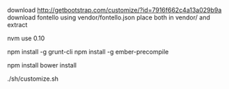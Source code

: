 
download http://getbootstrap.com/customize/?id=7916f662c4a13a029b9a
download fontello using vendor/fontello.json
place both in vendor/ and extract

  nvm use 0.10

  npm install -g grunt-cli
  npm install -g ember-precompile

  npm install
  bower install

./sh/customize.sh
